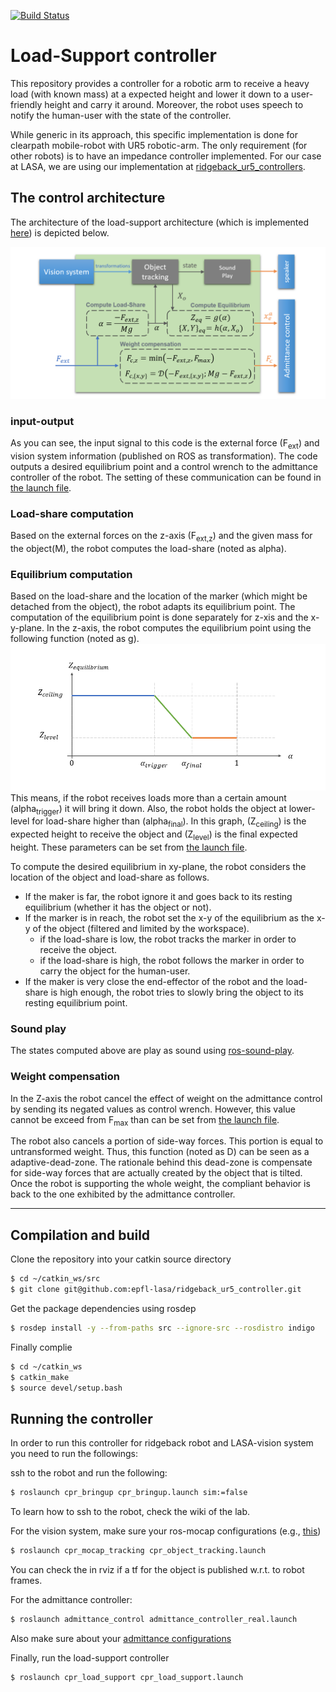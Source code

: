 [![Build Status](https://travis-ci.org/epfl-lasa/cpr_load_support.svg?branch=master)](https://travis-ci.org/epfl-lasa/cpr_load_support)

# Load-Support controller

This repository provides a controller for a robotic arm to receive a heavy load (with known mass) at a expected height and lower it down to a user-friendly height and carry it around. Moreover, the robot uses speech to notify the human-user with the state of the controller.

While generic in its approach, this specific implementation is done for clearpath mobile-robot with UR5 robotic-arm. The only requirement (for other robots) is to have an impedance controller implemented. For our case at LASA, we are using our implementation at [ridgeback_ur5_controllers](https://github.com/epfl-lasa/ridgeback_ur5_controller/tree/devel).



## The control architecture

The architecture of the load-support architecture (which is implemented [here](https://github.com/epfl-lasa/cpr_load_support/blob/master/src/LoadSupportController.cpp)) is depicted below.

![alt text](doc/load_support_algorithm.png "the code architecture.")

### input-output
As you can see, the input signal to this code is the external force (F<sub>ext</sub>) and vision system information (published on ROS as transformation). The code outputs a desired equilibrium point and a control wrench to the admittance controller of the robot. The setting of these communication can be found in [the launch file](https://github.com/epfl-lasa/cpr_load_support/blob/master/launch/cpr_load_support.launch).

### Load-share computation
Based on the external forces on the z-axis (F<sub>ext,z</sub>) and the given mass for the object(M), the robot computes the load-share (noted as alpha). 

### Equilibrium computation
Based on the load-share and the location of the marker (which might be detached from the object), the robot adapts its equilibrium point. The computation of the equilibrium point is done separately for z-xis and the x-y-plane. In the z-axis, the robot computes the equilibrium point using the following function (noted as g).
![alt text](doc/load_support_graph.png "State-dependency of the equilibrium w.r.t. the load-share")
This means, if the robot receives loads more than a certain amount (alpha<sub>trigger</sub>) it will bring it down. Also, the robot holds the object at lower-level for load-share higher than (alpha<sub>final</sub>). In this graph, (Z<sub>ceiling</sub>) is the expected height to receive the object and (Z<sub>level</sub>) is the final expected height. These parameters can be set from [the launch file](https://github.com/epfl-lasa/cpr_load_support/blob/master/launch/cpr_load_support.launch).



To compute the desired equilibrium in xy-plane, the robot considers the location of the object and load-share as follows. 
* If the maker is far, the robot ignore it and goes back to its resting equilibrium (whether it has the object or not).
* If the marker is in reach, the robot set the x-y of the equilibrium as the x-y of the object (filtered and limited by the workspace).
    - if the load-share is low, the robot tracks the marker in order to receive the object.
    - if the load-share is high, the robot follows the marker in order to carry the object for the human-user.
* If the maker is very close the end-effector of the robot and the load-share is high enough, the robot tries to slowly bring the object to its resting equilibrium point.


### Sound play
The states computed above are play as sound using [ros-sound-play](http://wiki.ros.org/sound_play).


### Weight compensation
In the Z-axis the robot cancel the effect of weight on the admittance control by sending its negated values as control wrench. However, this value cannot be exceed from F<sub>max</sub> than can be set from  [the launch file](https://github.com/epfl-lasa/cpr_load_support/blob/master/launch/cpr_load_support.launch).

The robot also cancels a portion of side-way forces. This portion is equal to untransformed weight. Thus, this function (noted as D) can be seen as a adaptive-dead-zone. The rationale behind this dead-zone is compensate for side-way forces that are actually created by the object that is tilted. Once the robot is supporting the whole weight, the compliant behavior is back to the one exhibited by the admittance controller.










---

## Compilation and build

Clone the repository into your catkin source directory
```bash
$ cd ~/catkin_ws/src
$ git clone git@github.com:epfl-lasa/ridgeback_ur5_controller.git
```

Get the package dependencies using rosdep
```bash
$ rosdep install -y --from-paths src --ignore-src --rosdistro indigo
```

Finally complie
```bash
$ cd ~/catkin_ws
$ catkin_make
$ source devel/setup.bash
```


## Running the controller

In order to run this controller for ridgeback robot and LASA-vision system you need to run the followings:

ssh to the robot and run the following:
```bash
$ roslaunch cpr_bringup cpr_bringup.launch sim:=false
```
To learn how to ssh to the robot, check the wiki of the lab.


For the vision system, make sure your ros-mocap configurations (e.g., [this](https://github.com/epfl-lasa/ridgeback_ur5_controller/tree/devel/cpr_mocap_tracking/config))
```bash
$ roslaunch cpr_mocap_tracking cpr_object_tracking.launch
```
You can check the in rviz if a tf for the object is published w.r.t. to robot frames.


For the admittance controller:
```bash
$ roslaunch admittance_control admittance_controller_real.launch
```
Also make sure about your [admittance configurations](https://github.com/epfl-lasa/ridgeback_ur5_controller/blob/devel/admittance_control/config/admittance_params_real.yaml)

Finally, run the load-support controller
```bash
$ roslaunch cpr_load_support cpr_load_support.launch
```
